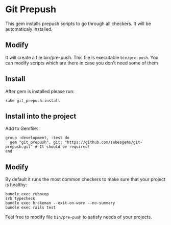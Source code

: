 # Git Prepush

This gem installs prepush scripts to go through all checkers. 
It will be automaticaly installed.

## Modify

It will create a file bin/pre-push. This file is executable `bin/pre-push`.
You can modify scripts which are there in case you don't need some of them 

## Install

After gem is installed please run:

```
rake git_prepush:install
```


## Install into the project
Add to Gemfile:
```
group :development, :test do
  gem "git_prepush", git: "https://github.com/sebesgems/git-prepush.git" # It should be required!
end
```

## Modify

By default it runs the most common checkers to make sure that your project is healthy:

```
bundle exec rubocop
srb typecheck
bundle exec brakeman --exit-on-warn --no-summary
bundle exec rails test
```

Feel free to modify file `bin/pre-push` to satisfy needs of your projects.
